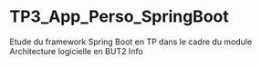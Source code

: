 # TP3_App_Perso_SpringBoot
Etude du framework Spring Boot en TP dans le cadre du module Architecture logicielle en BUT2 Info
